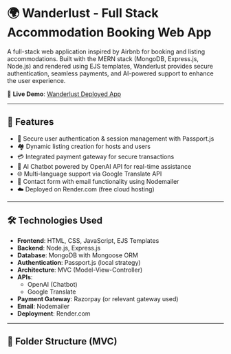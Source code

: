 # 🌍 Wanderlust - Full Stack Accommodation Booking Web App

A full-stack web application inspired by Airbnb for booking and listing accommodations. Built with the MERN stack (MongoDB, Express.js, Node.js) and rendered using EJS templates, Wanderlust provides secure authentication, seamless payments, and AI-powered support to enhance the user experience.

🚀 **Live Demo**: [Wanderlust Deployed App](https://wanderlust-p0sz.onrender.com/listing)

---

## 📌 Features

- 🔐 Secure user authentication & session management with Passport.js
- 🏘️ Dynamic listing creation for hosts and users
- 💳 Integrated payment gateway for secure transactions
- 🤖 AI Chatbot powered by OpenAI API for real-time assistance
- 🌐 Multi-language support via Google Translate API
- 📩 Contact form with email functionality using Nodemailer
- ☁️ Deployed on Render.com (free cloud hosting)

---

## 🛠️ Technologies Used

- **Frontend**: HTML, CSS, JavaScript, EJS Templates
- **Backend**: Node.js, Express.js
- **Database**: MongoDB with Mongoose ORM
- **Authentication**: Passport.js (local strategy)
- **Architecture**: MVC (Model-View-Controller)
- **APIs**:
  - OpenAI (Chatbot)
  - Google Translate
- **Payment Gateway**: Razorpay (or relevant gateway used)
- **Email**: Nodemailer
- **Deployment**: Render.com

---

## 📂 Folder Structure (MVC)

